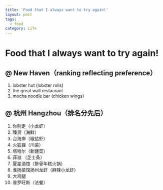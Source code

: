 ```yaml
---
title: 'Food that I always want to try again!'
layout: post
tags:
  - food
category: Life
---
```

# Food that I always want to try again!

## @ New Haven（ranking reflecting preference）
1. lobster hut (lobster rolls)
2. the great wall restaurant
3. mocha noodle bar (chicken wings)

## @ 杭州 Hangzhou（排名分先后）
1.  你别走（小龙虾）
2. 臻货（海鲜）
3. 台海岸（椒盐虾）
4. 火狐狸（川菜）
5. 塔哈尔（新疆菜）
6. 菲滋 （芝士条）
7. 夏星酒馆（排骨年糕火锅）
8. 淮扬菜馆扬州龙虾（麻辣小龙虾）
9. 大鸡腿
10. 普罗旺斯（法餐）


